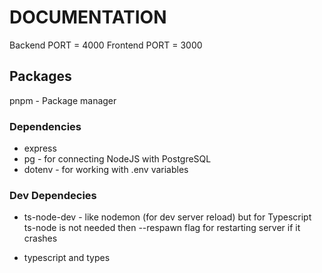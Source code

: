 # DOCUMENTATION

Backend PORT = 4000
Frontend PORT = 3000

## Packages

pnpm - Package manager

### Dependencies

- express
- pg - for connecting NodeJS with PostgreSQL
- dotenv - for working with .env variables

### Dev Dependecies

- ts-node-dev - like nodemon (for dev server reload) but for Typescript
  ts-node is not needed then
  --respawn flag for restarting server if it crashes

- typescript and types
